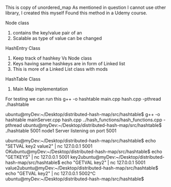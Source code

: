 This is copy of unordered_map
As mentioned in question I cannot use other library, I created this myself
Found this method in a Udemy course.

Node class 
1. contains the key/value pair of an 
2. Scalable as type of value can be changed

HashEntry Class
1. Keep track of hashkey Vs Node class
2. Keys having same hashkeys are in form of Linked list
3. This is more of a Linked List class with mods

HashTable Class
1. Main Map implementation

For testing we can run this
g++ -o hashtable main.cpp hash.cpp -pthread
./hashtable



ubuntu@myDev:~/Desktop/distributed-hash-map/src/hashtable$ g++ -o hashtable mainServer.cpp hash.cpp ../hash_functions/hash_functions.cpp  -pthread
ubuntu@myDev:~/Desktop/distributed-hash-map/src/hashtable$ ./hashtable 5001 node1
Server listening on port 5001

ubuntu@myDev:~/Desktop/distributed-hash-map/src/hashtable$ echo "SETVAL key2 value2" | nc 127.0.0.1 5001
OKubuntu@myDev:~/Desktop/distributed-hash-map/src/hashtable$ echo "GETKEYS" | nc 127.0.0.1 5001
key2ubuntu@myDev:~/Desktop/distributed-hash-map/src/hashtable$ echo "GETVAL key2" | nc 127.0.0.1 5001
value2ubuntu@myDev:~/Desktop/distributed-hash-map/src/hashtable$ echo "GETVAL key2" | nc 127.0.0.1 5002^C
ubuntu@myDev:~/Desktop/distributed-hash-map/src/hashtable$
